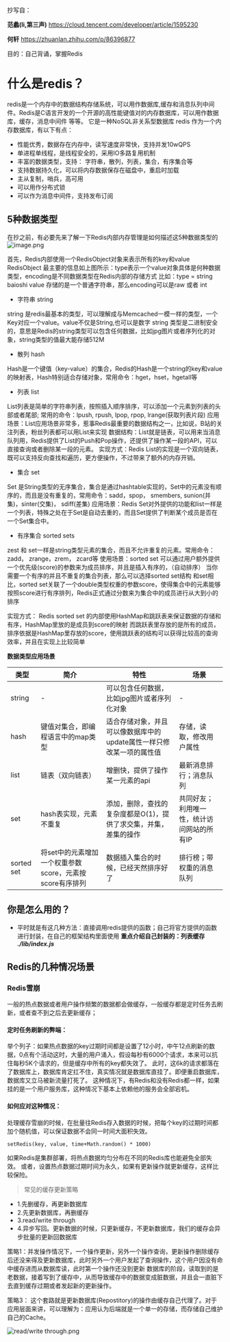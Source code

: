 抄写自：

**范蠡(li,第三声)** https://cloud.tencent.com/developer/article/1595230

**何轩** https://zhuanlan.zhihu.com/p/86396877

目的：自己背诵，掌握Redis

# 什么是redis？
redis是一个内存中的数据结构存储系统，可以用作数据库,缓存和消息队列中间件。Redis是C语言开发的一个开源的高性能键值对的内存数据库，可以用作数据库，缓存，消息中间件
等等。
它是一种NoSQL非关系型数据库
redis 作为一个内存数据库，有以下有点：
* 性能优秀，数据存在内存中，读写速度非常快，支持并发10wQPS
* 单进程单线程，是线程安全的，采用IO多路复用机制
* 丰富的数据类型，支持： 字符串，散列，列表，集合，有序集合等
* 支持数据持久化，可以将内存数据保存在磁盘中，重启时加载
* 主从复制，哨兵，高可用
* 可以用作分布式锁
* 可以作为消息中间件，支持发布订阅

## 5种数据类型
在抄之前，有必要先来了解一下Redis内部内存管理是如何描述这5种数据类型的
![image.png](https://upload-images.jianshu.io/upload_images/21849446-466ab934e713a36e.png?imageMogr2/auto-orient/strip%7CimageView2/2/w/1240)

首先，Redis内部使用一个RedisObject对象来表示所有的key和value
RedisObject 最主要的信息如上图所示：type表示一个value对象具体是何种数据类型，encoding是不同数据类型在Redis内部的存储方式
比如：type = string baioshi value 存储的是一个普通字符串，那么encoding可以是raw 或者 int


* 字符串 string

string 是redis最基本的类型，可以理解成与Memcached一模一样的类型，一个Key对应一个value。value不仅是String,也可以是数字
string 类型是二进制安全的，意思是Redis的string类型可以包含任何数据，比如jpg图片或者序列化的对象，string类型的值最大能存储512M

* 散列 hash

Hash是一个键值（key-value）的集合，Redis的Hash是一个string的key和value的映射表，Hash特别适合存储对象，常用命令：hget，hset，hgetall等

* 列表 list

List列表是简单的字符串列表，按照插入顺序排序，可以添加一个元素到列表的头部或者尾部;
常用的命令：lpush, rpush, lpop, rpop, lrange(获取列表片段)
应用场景：List应用场景非常多，惹事Redis最重要的数据结构之一，比如说，B站的关注列表，粉丝列表都可以用List来实现
数据结构：List就是链表，可以用来当消息队列用，Redis提供了List的Push和Pop操作，还提供了操作某一段的API，可以直接查询或者删除某一段的元素。
实现方式：Redis List的实现是一个双向链表，既可以支持反向查找和遍历，更方便操作，不过带来了额外的内存开销。

* 集合 set

Set 是String类型的无序集合，集合是通过hashtable实现的，Set中的元素没有顺序的，而且是没有重复的，常用命令：sadd，spop， smembers, sunion(并集)，sinter(交集)， sdiff(差集)
应用场景：Redis Set对外提供的功能和list一样是一个列表，特殊之处在于Set是自动去重的，而且Set提供了判断某个成员是否在一个Set集合中。

* 有序集合 sorted sets

zest 和 set一样是string类型元素的集合，而且不允许重复的元素。常用命令：zadd， zrange，zrem， zcard等
使用场景：sorted set 可以通过用户额外提供一个优先级(score)的参数来为成员排序，并且是插入有序的，（自动排序）
当你需要一个有序的并且不重复的集合列表，那么可以选择sorted set结构
和set相比，sorted set关联了一个double类型权重的参数score，使得集合中的元素能够按照score进行有序排列，Redis正式通过分数来为集合中的成员进行从大到小的排序

实现方式： Redis sorted set 的内部使用HashMap和跳跃表来保证数据的存储和有序，HashMap里放的是成员到score的映射
而跳跃表里存放的是所有的成员，排序依据是HashMap里存放的score，使用跳跃表的结构可以获得比较高的查询效率，并且在实现上比较简单

**数据类型应用场景**

| 类型  |   简介    |   特性    |   场景    |
|---|---|---|---|
|   string  |   -    |   可以包含任何数据，比如jpg图片或者序列化对象 |   -   |
|   hash    |   键值对集合，即编程语言中的map类型   |   适合存储对象，并且可以像数据库中的update属性一样只修改某一项的属性值    |   存储，读取，修改用户属性    |
|   list    |   链表（双向链表）    |   增删快，提供了操作某一元素的api |   最新消息排行；消息队列  |
|   set     |   hash表实现，元素不重复  |   添加，删除，查找的复杂度都是O(1)，提供了求交集，并集，差集的操作    |   共同好友；利用唯一性，统计访问网站的所有IP  |
|   sorted set  |   将set中的元素增加一个权重参数score，元素按score有序排列     |   数据插入集合的时候，已经天然排序好了    |   排行榜；带权重的消息队列    |

## 你是怎么用的？

* 平时就是有这几种方法：直接调用redis提供的函数；自己将官方提供的函数进行封装，在自己的框架结构里面使用
**重点介绍自己封装的：列表缓存**
***./lib/index.js***

## Redis的几种情况场景

### Redis雪崩
一般的热点数据或者用户操作频繁的数据都会做缓存，一般缓存都是定时任务去刷新，或者查不到之后去更新缓存；

#### 定时任务刷新的弊端：
举个列子：如果热点数据的key过期时间都是设置了12小时，中午12点刷新的数据，0点有个活动这时，大量的用户涌入，假设每秒有6000个请求，本来可以抗住每秒5K个请求的，但是缓存中所有的key都失效了。
此时，这6k的请求都落在了数据库上，数据库肯定扛不住，真实情况就是数据库直挂了。即便重启数据库，数据库又立马被新流量打死了。
这种情况下，有Redis和没有Redis都一样，如果挂的是一个用户服务库，这种情况下基本上依赖他的服务会全部宕机。

#### 如何应对这种情况：
处理缓存雪崩的时候，在批量往Redis存入数据的时候，把每个key的过期时间都加个随机值，可以保证数据不会同一时间大面积失效。
```
setRedis(key, value, time+Math.random() * 1000)

```
如果Redis是集群部署，将热点数据均匀分布在不同的Redis库也能避免全部失效。
或者，设置热点数据过期时间为永久，如果有更新操作就更新缓存，这样比较保险。

> 常见的缓存更新策略
* 1.先删缓存，再更新数据库
* 2.先更新数据库，再删缓存
* 3.read/write through
* 4.异步写回。更新数据的时候，只更新缓存，不更新数据库，我们的缓存会异步批量的更新回数据库

策略1：并发操作情况下，一个操作更新，另外一个操作查询，更新操作删除缓存后还没来得及更新数据库，此时另外一个用户发起了查询操作，这个用户因没有命中缓存进而从数据库读，此时第一个操作还没到更新
数据库的阶段，读取到的是老数据，接着写到了缓存中，从而导致缓存中的数据变成脏数据，并且会一直脏下去直到缓存过期或者发起新的更新操作。

策略3：
这个套路就是更新数据库(Repostitory)的操作由缓存自己代理了。对于应用层面来讲，可以理解为：应用认为后端就是一个单一的存储，而存储自己维护自己的Cache。

![read/write through.png](https://upload-images.jianshu.io/upload_images/21849446-daad8627f4aca69e.png?imageMogr2/auto-orient/strip%7CimageView2/2/w/1240)